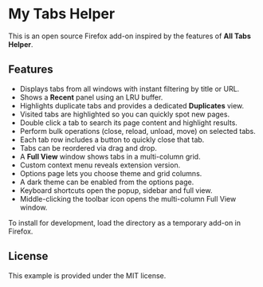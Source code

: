 # My Tabs Helper

This is an open source Firefox add-on inspired by the features of **All Tabs Helper**.

## Features

- Displays tabs from all windows with instant filtering by title or URL.
- Shows a **Recent** panel using an LRU buffer.
- Highlights duplicate tabs and provides a dedicated **Duplicates** view.
- Visited tabs are highlighted so you can quickly spot new pages.
- Double click a tab to search its page content and highlight results.
- Perform bulk operations (close, reload, unload, move) on selected tabs.
- Each tab row includes a button to quickly close that tab.
- Tabs can be reordered via drag and drop.
- A **Full View** window shows tabs in a multi-column grid.
- Custom context menu reveals extension version.
- Options page lets you choose theme and grid columns.
- A dark theme can be enabled from the options page.
- Keyboard shortcuts open the popup, sidebar and full view.
- Middle-clicking the toolbar icon opens the multi-column Full View window.

To install for development, load the directory as a temporary add-on in Firefox.

## License

This example is provided under the MIT license.
